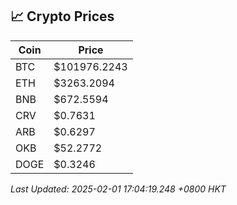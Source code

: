 ## 📈 Crypto Prices

| Coin | Price |
| ---- | ----- |
| BTC | $101976.2243 |
| ETH | $3263.2094 |
| BNB | $672.5594 |
| CRV | $0.7631 |
| ARB | $0.6297 |
| OKB | $52.2772 |
| DOGE | $0.3246 |

_Last Updated: 2025-02-01 17:04:19.248 +0800 HKT_